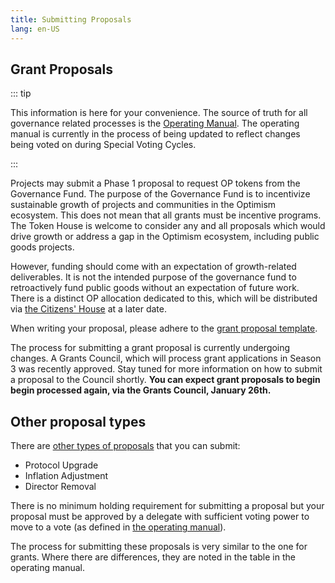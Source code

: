 ```yaml
---
title: Submitting Proposals
lang: en-US
---
```


## Grant Proposals

::: tip        
             
This information is here for your convenience. 
The source of truth for all governance related processes is the [Operating Manual](https://github.com/ethereum-optimism/OPerating-manual/blob/main/manual.md#proposal-process--components-of-a-valid-proposal). 
The operating manual is currently in the process of being updated to reflect changes being voted on during Special Voting Cycles. 

:::

Projects may submit a Phase 1 proposal to request OP tokens from the Governance Fund. 
The purpose of the Governance Fund is to incentivize sustainable growth of projects and communities in the Optimism ecosystem. 
This does not mean that all grants must be incentive programs. 
The Token House is welcome to consider any and all proposals which would drive growth or address a gap in the Optimism ecosystem, including public goods projects. 

However, funding should come with an expectation of growth-related deliverables. 
It is not the intended purpose of the governance fund to retroactively fund public goods without an expectation of future work.
There is a distinct OP allocation dedicated to this, which will be distributed via [the Citizens' House](citizens-house.md) at a later date.


When writing your proposal, please adhere to the [grant proposal template](https://gov.optimism.io/t/grant-proposal-template/3233).

The process for submitting a grant proposal is currently undergoing changes. 
A Grants Council, which will process grant applications in Season 3 was recently approved. 
Stay tuned for more information on how to submit a proposal to the Council shortly. 
**You can expect grant proposals to begin begin processed again, via the Grants Council, January 26th.**


## Other proposal types

There are [other types of proposals](https://github.com/ethereum-optimism/OPerating-manual/blob/main/manual.md#valid-proposal-types) that you can submit:

- Protocol Upgrade
- Inflation Adjustment
- Director Removal

There is no minimum holding requirement for submitting a proposal but your proposal must be approved by a delegate with sufficient voting power to move to a vote (as defined in [the operating manual](https://github.com/ethereum-optimism/OPerating-manual/blob/main/manual.md#valid-proposal-types)).

The process for submitting these proposals is very similar to the one for grants.
Where there are differences, they are noted in the table in the operating manual.

